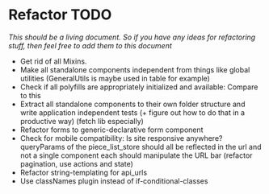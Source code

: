 # Refactor TODO

*This should be a living document. So if you have any ideas for refactoring stuff, then feel free to add them to this document*

- Get rid of all Mixins.
- Make all standalone components independent from things like global utilities (GeneralUtils is maybe used in table for example)
- Check if all polyfills are appropriately initialized and available: Compare to this
- Extract all standalone components to their own folder structure and write application independent tests (+ figure out how to do that in a productive way) (fetch lib especially)
- Refactor forms to generic-declarative form component
- Check for mobile compatibility: Is site responsive anywhere?
queryParams of the piece_list_store should all be reflected in the url and not a single component each should manipulate the URL bar (refactor pagination, use actions and state)
- Refactor string-templating for api_urls
- Use classNames plugin instead of if-conditional-classes
